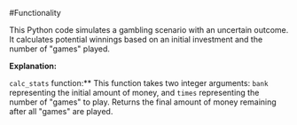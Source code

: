 #Functionality

This Python code simulates a gambling scenario with an uncertain outcome. It calculates potential winnings based on an initial investment and the number of "games" played.

**Explanation:**

 `calc_stats` function:**
 This function takes two integer arguments: `bank` representing the initial amount of money, and `times` representing the number of "games" to play. Returns the final amount of money remaining after all "games" are played.

